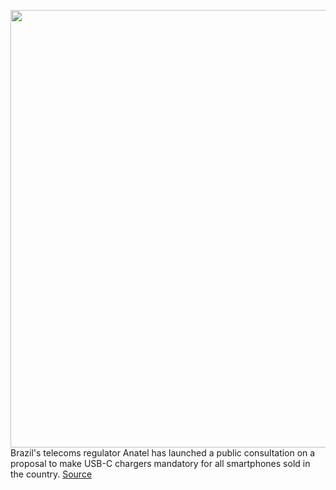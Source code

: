 <img src='https://cdn.vox-cdn.com/thumbor/b5rID4UDwer5Lv3Xi27EdVlO5J0=/0x0:8256x5504/1200x800/filters:focal(3468x2092:4788x3412)/cdn.vox-cdn.com/uploads/chorus_image/image/71027951/1235436904.0.jpg' width='700px' /><br/>
Brazil's telecoms regulator Anatel has launched a public consultation on a proposal to make USB-C chargers mandatory for all smartphones sold in the country.
<a href='https://www.theverge.com/2022/6/29/23187760/iphone-usb-c-mandatory-brazil-public-consultation-anatel'> Source <a/>